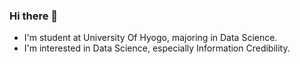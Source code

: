 ### Hi there 👋
<!-- - 🔭 I’m currently working on  -->
<!-- - 🌱 I’m currently learning web app and data science -->
- I'm student at University Of Hyogo, majoring in Data Science.
- I'm interested in Data Science, especially Information Credibility.

<!--
**peartrees/peartrees** is a ✨ _special_ ✨ repository because its `README.md` (this file) appears on your GitHub profile.

Here are some ideas to get you started:

- 👯 I’m looking to collaborate on ...
- 🤔 I’m looking for help with ...
- 💬 Ask me about ...
- 📫 How to reach me: ...
- 😄 Pronouns: ...
- ⚡ Fun fact: ...
-->
